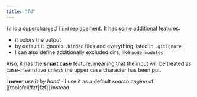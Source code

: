 ```yaml
---
title: "fd"
---
```


[`fd`](https://github.com/sharkdp/fd) is a supercharged `find` replacement. It has some additional features:

- it colors the output
- by default it ignores `.hidden` files and everything listed in `.gitignore`
- I can also define additionally excluded dirs, like `node_modules`

Also, it has the **smart case** feature, meaning that the input will be treated as case-insensitive unless the upper case character has been put.

I **never** use it _by hand_ - I use it as a default _search engine_ of [[tools/cli/fzf|fzf]] instead.
